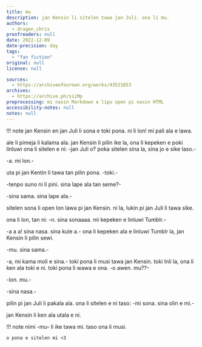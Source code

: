```yaml
---
title: mu
description: jan Kensin li sitelen tawa jan Juli. ona li mu.
authors:
  - dragon_chris
proofreaders: null
date: 2022-12-09
date-precision: day
tags:
  - "fan fiction"
original: null
license: null

sources:
  - https://archiveofourown.org/works/43521853
archives:
  - https://archive.ph/siiMp
preprocessing: mi nasin Markdown e lipu open pi nasin HTML
accessibility-notes: null
notes: null
---
```


!!! note
jan Kensin en jan Juli li sona e toki pona. ni li lon! mi pali ala e lawa.

ale li pimeja li kalama ala. jan Kensin li pilin ike la, ona li kepeken e poki linluwi ona li sitelen e ni: -jan Juli o? poka sitelen sina la, sina jo e sike laso.-

-a. mi lon.-

uta pi jan Kentin li tawa tan pilin pona. -toki.-

-tenpo suno ni li pini. sina lape ala tan seme?-

-sina sama. sina lape ala.-

sitelen sona li open lon lawa pi jan Kensin. ni la, lukin pi jan Juli li tawa sike.

ona li lon, tan ni: -n. sina sonaaaa. mi kepeken e linluwi Tumblr.-

-a a a! sina nasa. sina kule a.- ona li kepeken ala e linluwi Tumblr la, jan Kensin li pilin sewi.

-mu. sina sama.-

-a, mi kama moli e sina.- toki pona li musi tawa jan Kensin. toki Inli la, ona li ken ala toki e ni. toki pona li wawa e ona. -o awen. mu??-

-lon. mu.-

-sina nasa.-

pilin pi jan Juli li pakala ala. ona li sitelen e ni taso: -mi sona. sina olin e mi.-

jan Kensin li ken ala utala e ni.

!!! note
nimi -mu- li ike tawa mi. taso ona li musi.

    o pona e sitelen mi <3
